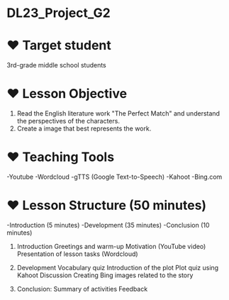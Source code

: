 # DL23_Project_G2

# ❤️ Target student
3rd-grade middle school students

# ❤️ Lesson Objective
1. Read the English literature work "The Perfect Match" and understand the perspectives of the characters.
2. Create a image that best represents the work.

# ❤️ Teaching Tools
-Youtube
-Wordcloud
-gTTS (Google Text-to-Speech)
-Kahoot
-Bing.com

# ❤️ Lesson Structure (50 minutes)
-Introduction (5 minutes)
-Development (35 minutes)
-Conclusion (10 minutes)

1. Introduction
Greetings and warm-up
Motivation (YouTube video)
Presentation of lesson tasks (Wordcloud)

2. Development
Vocabulary quiz
Introduction of the plot
Plot quiz using Kahoot
Discussion
Creating Bing images related to the story

3. Conclusion:
Summary of activities
Feedback
